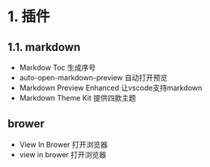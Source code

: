 # 1. 插件
## 1.1. markdown
* Markdow Toc
生成序号
* auto-open-markdown-preview
自动打开预览
* Markdown Preview Enhanced
让vscode支持markdown
* Markdown Theme Kit
提供四款主题
## brower
* View In Brower
打开浏览器
* view in brower
打开浏览器